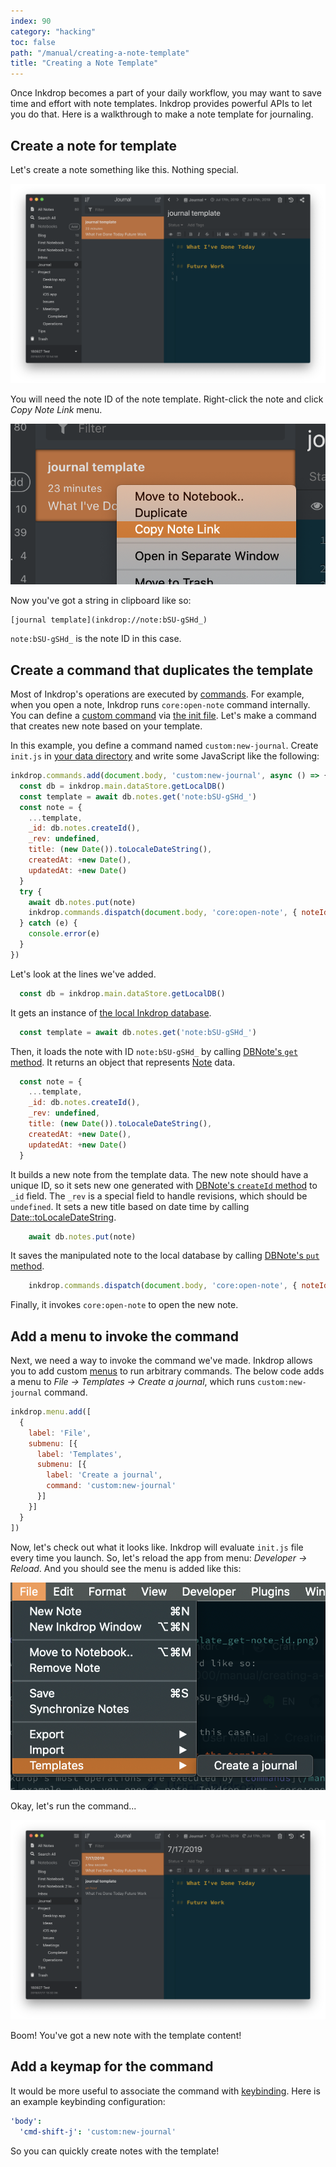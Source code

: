 ```yaml
---
index: 90
category: "hacking"
toc: false
path: "/manual/creating-a-note-template"
title: "Creating a Note Template"
---
```


Once Inkdrop becomes a part of your daily workflow, you may want to save time and effort with note templates.
Inkdrop provides powerful APIs to let you do that.
Here is a walkthrough to make a note template for journaling.

## Create a note for template

Let's create a note something like this. Nothing special.

![Create a note for template](creating-a-note-template_create-note.png)

You will need the note ID of the note template.
Right-click the note and click *Copy Note Link* menu.

![Get note ID](creating-a-note-template_get-note-id.png)

Now you've got a string in clipboard like so:

```
[journal template](inkdrop://note:bSU-gSHd_)
```

`note:bSU-gSHd_` is the note ID in this case.

## Create a command that duplicates the template

Most of Inkdrop's operations are executed by [commands](/manual/list-of-commands).
For example, when you open a note, Inkdrop runs `core:open-note` command internally.
You can define a [custom command](/reference/command-registry) via [the init file](/manual/the-init-file).
Let's make a command that creates new note based on your template.

In this example, you define a command named `custom:new-journal`.
Create `init.js` in [your data directory](/manual/basic-usage#user-data-directory) and write some JavaScript like the following:


```js
inkdrop.commands.add(document.body, 'custom:new-journal', async () => {
  const db = inkdrop.main.dataStore.getLocalDB()
  const template = await db.notes.get('note:bSU-gSHd_')
  const note = {
    ...template,
    _id: db.notes.createId(),
    _rev: undefined,
    title: (new Date()).toLocaleDateString(),
    createdAt: +new Date(),
    updatedAt: +new Date()
  }
  try {
    await db.notes.put(note)
    inkdrop.commands.dispatch(document.body, 'core:open-note', { noteId: note._id })
  } catch (e) {
    console.error(e)
  }
})
```

Let's look at the lines we've added.

```js
  const db = inkdrop.main.dataStore.getLocalDB()
```

It gets an instance of [the local Inkdrop database](/reference/inkdrop-database).

```js
  const template = await db.notes.get('note:bSU-gSHd_')
```

Then, it loads the note with ID `note:bSU-gSHd_` by calling [DBNote's `get` method](/reference/db-note#getdocid-options).
It returns an object that represents [Note](/reference/data-models#a-nameresource-notenotea) data.

```js
  const note = {
    ...template,
    _id: db.notes.createId(),
    _rev: undefined,
    title: (new Date()).toLocaleDateString(),
    createdAt: +new Date(),
    updatedAt: +new Date()
  }
```

It builds a new note from the template data.
The new note should have a unique ID, so it sets new one generated with [DBNote's `createId` method](/reference/db-note#createid) to `_id` field.
The `_rev` is a special field to handle revisions, which should be `undefined`.
It sets a new title based on date time by calling [Date::toLocaleDateString](https://developer.mozilla.org/en-US/docs/Web/JavaScript/Reference/Global_Objects/Date/toLocaleDateString).

```js
    await db.notes.put(note)
```

It saves the manipulated note to the local database by calling [DBNote's `put` method](/reference/db-note#putdoc).

```js
    inkdrop.commands.dispatch(document.body, 'core:open-note', { noteId: note._id })
```

Finally, it invokes `core:open-note` to open the new note.

## Add a menu to invoke the command

Next, we need a way to invoke the command we've made.
Inkdrop allows you to add custom [menus](/reference/menu-manager) to run arbitrary commands.
The below code adds a menu to *File -> Templates -> Create a journal*, which runs `custom:new-journal` command.

```js
inkdrop.menu.add([
  {
    label: 'File',
    submenu: [{
      label: 'Templates',
      submenu: [{
        label: 'Create a journal',
        command: 'custom:new-journal'
      }]
    }]
  }
])
```

Now, let's check out what it looks like.
Inkdrop will evaluate `init.js` file every time you launch.
So, let's reload the app from menu: *Developer -> Reload*.
And you should see the menu is added like this:

![Add a menu](creating-a-note-template_add-menu.png)

Okay, let's run the command...

![Run it](creating-a-note-template_run-it.png)

Boom! You've got a new note with the template content!

## Add a keymap for the command

It would be more useful to associate the command with [keybinding](/manual/customizing-keybindings).
Here is an example keybinding configuration:

```yaml
'body':
  'cmd-shift-j': 'custom:new-journal'
```

So you can quickly create notes with the template!
